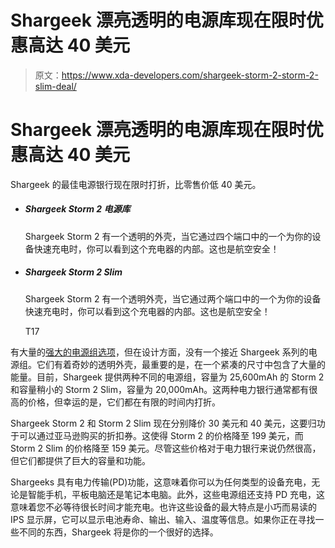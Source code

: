 # Shargeek 漂亮透明的电源库现在限时优惠高达 40 美元

> 原文：<https://www.xda-developers.com/shargeek-storm-2-storm-2-slim-deal/>

# Shargeek 漂亮透明的电源库现在限时优惠高达 40 美元

Shargeek 的最佳电源银行现在限时打折，比零售价低 40 美元。

*   ##### Shargeek Storm 2 电源库

    Shargeek Storm 2 有一个透明的外壳，当它通过四个端口中的一个为你的设备快速充电时，你可以看到这个充电器的内部。这也是航空安全！

*   ##### Shargeek Storm 2 Slim

    Shargeek Storm 2 有一个透明外壳，当它通过两个端口中的一个为你的设备快速充电时，你可以看到这个充电器的内部。这也是航空安全！

    T17

有大量的[强大的电源组选项](https://www.xda-developers.com/best-portable-chargers/)，但在设计方面，没有一个接近 Shargeek 系列的电源组。它们有着奇妙的透明外壳，最重要的是，在一个紧凑的尺寸中包含了大量的能量。目前，Shargeek 提供两种不同的电源组，容量为 25,600mAh 的 Storm 2 和容量稍小的 Storm 2 Slim，容量为 20,000mAh。这两种电力银行通常都有很高的价格，但幸运的是，它们都在有限的时间内打折。

Shargeek Storm 2 和 Storm 2 Slim 现在分别降价 30 美元和 40 美元，这要归功于可以通过亚马逊购买的折扣券。这使得 Storm 2 的价格降至 199 美元，而 Storm 2 Slim 的价格降至 159 美元。尽管这些价格对于电力银行来说仍然很高，但它们都提供了巨大的容量和功能。

Shargeeks 具有电力传输(PD)功能，这意味着你可以为任何类型的设备充电，无论是智能手机，平板电脑还是笔记本电脑。此外，这些电源组还支持 PD 充电，这意味着您不必等待很长时间才能充电。也许这些设备的最大特点是小巧而易读的 IPS 显示屏，它可以显示电池寿命、输出、输入、温度等信息。如果你正在寻找一些不同的东西，Shargeek 将是你的一个很好的选择。
